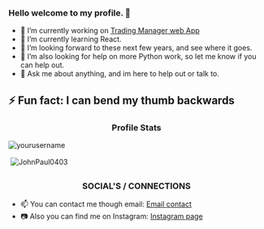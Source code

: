 ### Hello welcome to my profile. 👋

* 🔭 I’m currently working on [Trading Manager web App](https://github.com/JohnPaul0403/trading_manager)
* 🌱 I’m currently learning React.
* 👯 I’m looking forward to these next few years, and see where it goes.
* 🤔 I’m also looking for help on more Python work, so let me know if you can help out.
* 💬 Ask me about anything, and im here to help out or talk to.

## ⚡ Fun fact: I can bend my thumb backwards

<h3 align="center">Profile Stats</h3>

<p align="left"> <img src="https://komarev.com/ghpvc/?username=JohnPaul0403" alt="yourusername" /> </p>

<p>&nbsp;<img align="center" src="https://github-readme-stats.vercel.app/api?username=JohnPaul0403&show_icons=true" alt="JohnPaul0403" /></p>

## <h3 align="center">SOCIAL'S / CONNECTIONS</h3>

* 📫 You can contact me though email: [Email contact](johpar2004@gmail.com)
* 📷 Also you can find me on Instagram: [Instagram page](https://www.instagram.com/jp_dev_0804?igsh=czBldWRiZXR0ZmVz&utm_source=qr)
